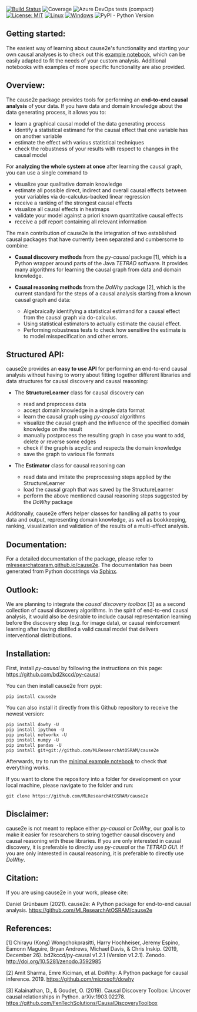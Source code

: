 [![Build Status](https://dev.azure.com/OsramDS/cause2e_github/_apis/build/status/MLResearchAtOSRAM.cause2e?branchName=main)](https://dev.azure.com/OsramDS/cause2e_github/_build/latest?definitionId=24&branchName=main)
![Coverage](https://img.shields.io/azure-devops/coverage/OsramDS/cause2e_github/24)
![Azure DevOps tests (compact)](https://img.shields.io/azure-devops/tests/OsramDS/cause2e_github/24?compact_message)
[![License: MIT](https://img.shields.io/badge/License-MIT-blue.svg)](https://opensource.org/licenses/MIT)
[![Linux](https://svgshare.com/i/Zhy.svg)](https://svgshare.com/i/Zhy.svg)
[![Windows](https://svgshare.com/i/ZhY.svg)](https://svgshare.com/i/ZhY.svg)
![PyPI - Python Version](https://img.shields.io/pypi/pyversions/cause2e)

## Getting started:
The easiest way of learning about cause2e's functionality and starting your own causal analyses is to check out this [example notebook](https://github.com/MLResearchAtOSRAM/cause2e/blob/main/examples/minimal_end_to_end_causal_analysis.ipynb), which can be easily adapted to fit the needs of your custom analysis. Additional notebooks with examples of more specific functionality are also provided.

## Overview:
The cause2e package provides tools for performing an **end-to-end causal analysis** of your data. If you have data and domain knowledge about the data generating process, it allows you to:
- learn a graphical causal model of the data generating process
- identify a statistical estimand for the causal effect that one variable has on another variable
- estimate the effect with various statistical techniques
- check the robustness of your results with respect to changes in the causal model

For **analyzing the whole system at once** after learning the causal graph, you can use a single command to
- visualize your qualitative domain knowledge
- estimate all possible direct, indirect and overall causal effects between your variables via do-calculus-backed linear regression
- receive a ranking of the strongest causal effects
- visualize all causal effects in heatmaps
- validate your model against a priori known quantitative causal effects
- receive a pdf report containing all relevant information

The main contribution of cause2e is the integration of two established causal packages that have currently been separated and cumbersome to combine:
- **Causal discovery methods** from the *py-causal* package [1], which is a Python wrapper around parts of the Java *TETRAD* software. It provides many algorithms for learning the causal graph from data and domain knowledge.

- **Causal reasoning methods** from the *DoWhy* package [2], which is the current standard for the steps of a causal analysis starting from a known causal graph and data:
    - Algebraically identifying a statistical estimand for a causal effect from the causal graph via do-calculus.
    - Using statistical estimators to actually estimate the causal effect.
    - Performing robustness tests to check how sensitive the estimate is to model misspecification and other errors.


## Structured API:
cause2e provides an **easy to use API** for performing an end-to-end causal analysis without having to worry about fitting together different libraries and data structures for causal discovery and causal reasoning:
- The **StructureLearner** class for causal discovery can
    - read and preprocess data
    - accept domain knowledge in a simple data format
    - learn the causal graph using *py-causal* algorithms
    - visualize the causal graph and the influence of the specified domain knowledge on the result
    - manually postprocess the resulting graph in case you want to add, delete or reverse some edges
    - check if the graph is acyclic and respects the domain knowledge
    - save the graph to various file formats

- The **Estimator** class for causal reasoning can
    - read data and imitate the preprocessing steps applied by the StructureLearner
    - load the causal graph that was saved by the StructureLearner
    - perform the above mentioned causal reasoning steps suggested by the *DoWhy* package

Additonally, cause2e offers helper classes for handling all paths to your data and output, representing domain knowledge, as well as bookkeeping, ranking, visualization and validation of the results of a multi-effect analysis.

## Documentation:
For a detailed documentation of the package, please refer to [mlresearchatosram.github.io/cause2e](https://mlresearchatosram.github.io/cause2e).
The documentation has been generated from Python docstrings via [Sphinx](https://www.sphinx-doc.org/en/master/).

## Outlook:
We are planning to integrate the *causal discovery toolbox* [3] as a second collection of causal discovery algorithms. In the spirit of end-to-end causal analysis, it would also be desirable to include causal representation learning before the discovery step (e.g. for image data), or causal reinforcement learning after having distilled a valid causal model that delivers interventional distributions.

## Installation:
First, install *py-causal* by following the instructions on this page: https://github.com/bd2kccd/py-causal

You can then install cause2e from pypi:
```
pip install cause2e
```
You can also install it directly from this Github repository to receive the newest version:
```
pip install dowhy -U
pip install ipython -U
pip install networkx -U
pip install numpy -U
pip install pandas -U
pip install git+git://github.com/MLResearchAtOSRAM/cause2e
```

Afterwards, try to run the [minimal example notebook](https://github.com/MLResearchAtOSRAM/cause2e/blob/main/examples/minimal_end_to_end_causal_analysis.ipynb) to check that everything works.

If you want to clone the repository into a folder for development on your local machine, please navigate to the folder and run:
```
git clone https://github.com/MLResearchAtOSRAM/cause2e
```

## Disclaimer:
cause2e is not meant to replace either *py-causal* or *DoWhy*, our goal is to make it easier for researchers to string together causal discovery and causal reasoning with these libraries. If you are only interested in causal discovery, it is preferable to directly use *py-causal* or the *TETRAD GUI*. If you are only interested in causal reasoning, it is preferable to directly use *DoWhy*.

## Citation:
If you are using cause2e in your work, please cite:

Daniel Grünbaum (2021). cause2e: A Python package for end-to-end causal analysis. https://github.com/MLResearchAtOSRAM/cause2e

## References:

[1] Chirayu (Kong) Wongchokprasitti, Harry Hochheiser, Jeremy Espino, Eamonn Maguire, Bryan Andrews, Michael Davis, & Chris Inskip. (2019, December 26). bd2kccd/py-causal v1.2.1 (Version v1.2.1). Zenodo. http://doi.org/10.5281/zenodo.3592985

[2] Amit Sharma, Emre Kiciman, et al. DoWhy: A Python package for causal inference. 2019. https://github.com/microsoft/dowhy

[3] Kalainathan, D., & Goudet, O. (2019). Causal Discovery Toolbox: Uncover causal relationships in Python. arXiv:1903.02278. https://github.com/FenTechSolutions/CausalDiscoveryToolbox


